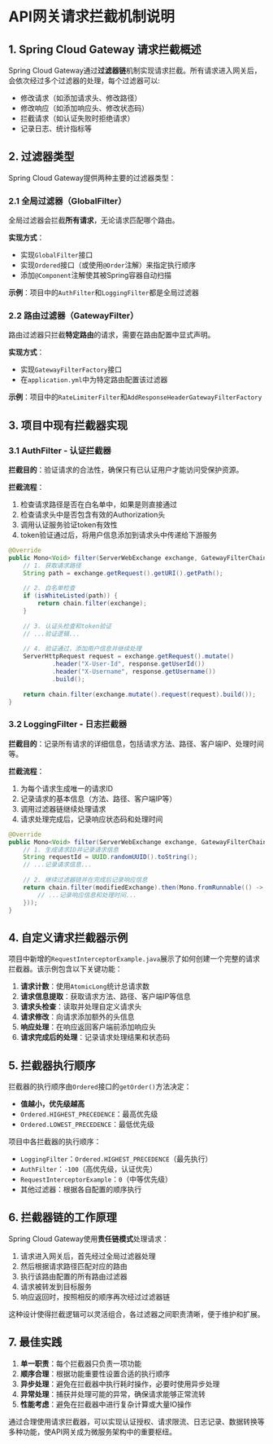# API网关请求拦截机制说明

## 1. Spring Cloud Gateway 请求拦截概述

Spring Cloud Gateway通过**过滤器链**机制实现请求拦截。所有请求进入网关后，会依次经过多个过滤器的处理，每个过滤器可以:

- 修改请求（如添加请求头、修改路径）
- 修改响应（如添加响应头、修改状态码）
- 拦截请求（如认证失败时拒绝请求）
- 记录日志、统计指标等

## 2. 过滤器类型

Spring Cloud Gateway提供两种主要的过滤器类型：

### 2.1 全局过滤器（GlobalFilter）

全局过滤器会拦截**所有请求**，无论请求匹配哪个路由。

**实现方式**：
- 实现`GlobalFilter`接口
- 实现`Ordered`接口（或使用`@Order`注解）来指定执行顺序
- 添加`@Component`注解使其被Spring容器自动扫描

**示例**：项目中的`AuthFilter`和`LoggingFilter`都是全局过滤器

### 2.2 路由过滤器（GatewayFilter）

路由过滤器只拦截**特定路由**的请求，需要在路由配置中显式声明。

**实现方式**：
- 实现`GatewayFilterFactory`接口
- 在`application.yml`中为特定路由配置该过滤器

**示例**：项目中的`RateLimiterFilter`和`AddResponseHeaderGatewayFilterFactory`

## 3. 项目中现有拦截器实现

### 3.1 AuthFilter - 认证拦截器

**拦截目的**：验证请求的合法性，确保只有已认证用户才能访问受保护资源。

**拦截流程**：
1. 检查请求路径是否在白名单中，如果是则直接通过
2. 检查请求头中是否包含有效的Authorization头
3. 调用认证服务验证token有效性
4. token验证通过后，将用户信息添加到请求头中传递给下游服务

```java
@Override
public Mono<Void> filter(ServerWebExchange exchange, GatewayFilterChain chain) {
    // 1. 获取请求路径
    String path = exchange.getRequest().getURI().getPath();
    
    // 2. 白名单检查
    if (isWhiteListed(path)) {
        return chain.filter(exchange);
    }
    
    // 3. 认证头检查和token验证
    // ...验证逻辑...
    
    // 4. 验证通过，添加用户信息并继续处理
    ServerHttpRequest request = exchange.getRequest().mutate()
            .header("X-User-Id", response.getUserId())
            .header("X-Username", response.getUsername())
            .build();
    
    return chain.filter(exchange.mutate().request(request).build());
}
```

### 3.2 LoggingFilter - 日志拦截器

**拦截目的**：记录所有请求的详细信息，包括请求方法、路径、客户端IP、处理时间等。

**拦截流程**：
1. 为每个请求生成唯一的请求ID
2. 记录请求的基本信息（方法、路径、客户端IP等）
3. 调用过滤器链继续处理请求
4. 请求处理完成后，记录响应状态码和处理时间

```java
@Override
public Mono<Void> filter(ServerWebExchange exchange, GatewayFilterChain chain) {
    // 1. 生成请求ID并记录请求信息
    String requestId = UUID.randomUUID().toString();
    // ...记录请求信息...
    
    // 2. 继续过滤器链并在完成后记录响应信息
    return chain.filter(modifiedExchange).then(Mono.fromRunnable(() -> {
        // ...记录响应信息和处理时间...
    }));
}
```

## 4. 自定义请求拦截器示例

项目中新增的`RequestInterceptorExample.java`展示了如何创建一个完整的请求拦截器。该示例包含以下关键功能：

1. **请求计数**：使用`AtomicLong`统计总请求数
2. **请求信息提取**：获取请求方法、路径、客户端IP等信息
3. **请求头检查**：读取并处理自定义请求头
4. **请求修改**：向请求添加额外的头信息
5. **响应处理**：在响应返回客户端前添加响应头
6. **请求完成后的处理**：记录请求处理结果和状态码

## 5. 拦截器执行顺序

拦截器的执行顺序由`Ordered`接口的`getOrder()`方法决定：

- **值越小，优先级越高**
- `Ordered.HIGHEST_PRECEDENCE`：最高优先级
- `Ordered.LOWEST_PRECEDENCE`：最低优先级

项目中各拦截器的执行顺序：
- `LoggingFilter`：`Ordered.HIGHEST_PRECEDENCE`（最先执行）
- `AuthFilter`：`-100`（高优先级，认证优先）
- `RequestInterceptorExample`：`0`（中等优先级）
- 其他过滤器：根据各自配置的顺序执行

## 6. 拦截器链的工作原理

Spring Cloud Gateway使用**责任链模式**处理请求：

1. 请求进入网关后，首先经过全局过滤器处理
2. 然后根据请求路径匹配对应的路由
3. 执行该路由配置的所有路由过滤器
4. 请求被转发到目标服务
5. 响应返回时，按照相反的顺序再次经过过滤器链

这种设计使得拦截逻辑可以灵活组合，各过滤器之间职责清晰，便于维护和扩展。

## 7. 最佳实践

1. **单一职责**：每个拦截器只负责一项功能
2. **顺序合理**：根据功能重要性设置合适的执行顺序
3. **异步处理**：避免在拦截器中执行耗时操作，必要时使用异步处理
4. **异常处理**：捕获并处理可能的异常，确保请求能够正常流转
5. **性能考虑**：避免在拦截器中进行复杂计算或大量IO操作

通过合理使用请求拦截器，可以实现认证授权、请求限流、日志记录、数据转换等多种功能，使API网关成为微服务架构中的重要枢纽。